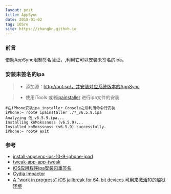 ```yaml
---
layout: post
title: AppSync
date: 2018-01-02
tag: iOSre
site: https://zhangkn.github.io
---
```



### 前言

借助AppSync限制签名验证，,利用它可以安装未签名的ipa。


### 安装未签名的ipa

>*  添加源：http://apt.so/，并安装对应系统版本的AppSync

>* 使用iTools 或者[ipainstaller](https://github.com/autopear/ipainstaller) 进行ipa文件的安装
```
#在iPhone安装ipa installer Console之后利用命令行安装
iPhone:~ root# ipainstaller ./*_v6.5.9.ipa
Analyzing 信_v6.5.9.ipa...
Installing knMokssnoss (v6.5.9)...
Installed knMokssnoss (v6.5.9) successfully.
iPhone:~ root# exit
```






### 参考

- [install-appsync-ios-10-9-iphone-ipad](http://cydiatech.com/install-appsync-ios-10-9-iphone-ipad/)
- [tweak-app-app-tweak](http://iosre.com/t/tweak-app-app-tweak/438)
- [iOS应用程序ipa安装包重签名](http://blog.devzeng.com/blog/ios-ipa-recodesign.html)
- [Cydia Impactor](http://www.cydiaimpactor.com/)
- [A "work in progress" iOS jailbreak for 64-bit devices  可用来激活10的越狱环境](https://github.com/kpwn/yalu102)
